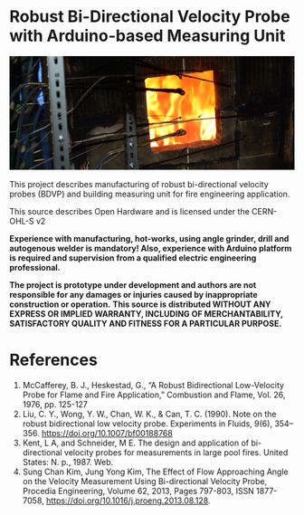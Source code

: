 # Robust Bi-Directional Velocity Probe with Arduino-based Measuring Unit
![BDVP](https://github.com/majaczech/BDVP/blob/d3e29dd47af849f82d369731aed116efc650521c/Images/PP-abstract.jpg)

This project describes manufacturing of robust bi-directional velocity probes (BDVP) and building measuring unit for fire engineering application.

This source describes Open Hardware and is licensed under the CERN-OHL-S v2

**Experience with manufacturing, hot-works, using angle grinder, drill and autogenous welder is mandatory!
Also, experience with Arduino platform is required and supervision from a qualified electric engineering professional.**

**The project is prototype under development and authors are not responsible for any damages or injuries caused by inappropriate construction or operation.**
**This source is distributed WITHOUT ANY EXPRESS OR IMPLIED WARRANTY, INCLUDING OF MERCHANTABILITY, SATISFACTORY QUALITY AND FITNESS FOR A PARTICULAR PURPOSE.**


# References
1. McCafferey, B. J., Heskestad, G., “A Robust Bidirectional Low-Velocity Probe for Flame and Fire Application,” Combustion and Flame, Vol. 26, 1976, pp. 125-127 
2. Liu, C. Y., Wong, Y. W., Chan, W. K., & Can, T. C. (1990). Note on the robust bidirectional low velocity probe. Experiments in Fluids, 9(6), 354–356. https://doi.org/10.1007/bf00188768 
3. Kent, L A, and Schneider, M E. The design and application of bi-directional velocity probes for measurements in large pool fires. United States: N. p., 1987. Web.
4. Sung Chan Kim, Jung Yong Kim, The Effect of Flow Approaching Angle on the Velocity Measurement Using Bi-directional Velocity Probe, Procedia Engineering, Volume 62, 2013, Pages 797-803, ISSN 1877-7058, https://doi.org/10.1016/j.proeng.2013.08.128.
